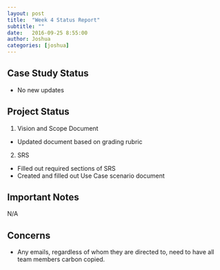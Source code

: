 ```yaml
---
layout: post
title:  "Week 4 Status Report"
subtitle: ""
date:   2016-09-25 8:55:00
author: Joshua
categories: [joshua]
---
```


## Case Study Status

* No new updates

## Project Status

1. Vision and Scope Document
  * Updated document based on grading rubric
  
2. SRS
  * Filled out required sections of SRS
  * Created and filled out Use Case scenario document

## Important Notes

N/A

## Concerns

* Any emails, regardless of whom they are directed to, need to have all team members carbon copied.
